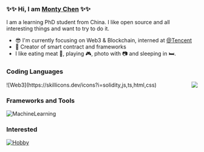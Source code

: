 ### ✨✨ Hi, I am [Monty Chen](https://umiotter.com) ✨✨

I am a learning PhD student from China. I like open source and all interesting things and want to try to do it.

- :sunglasses: I'm currently focusing on Web3 & Blockchain, interned at [@Tencent](https://github.com/Tencent/)
- :hammer: Creator of smart contract and frameworks
- I like eating meat 🍖, playing 🎮, photo with 📷 and sleeping in 🛏️.


### Coding Languages
<!-- github-stats:start -->
<!-- prettier-ignore-start -->
<!-- markdownlint-disable -->
<img align="right" src="https://github-readme-stats.vercel.app/api?username=umiotter&show_icons=true&icon_color=0078e7&title_color=0078e7&include_all_commits=true"/>
<!-- markdownlint-restore -->
<!-- prettier-ignore-end -->
<!-- github-stats:end -->
<!-- languages:start -->
<!-- prettier-ignore-start -->
<!-- markdownlint-disable -->
![Web3](https://skillicons.dev/icons?i=solidity,js,ts,html,css)
<!-- markdownlint-restore -->
<!-- prettier-ignore-end -->
<!-- languages:end -->


### Frameworks and Tools
<!-- tools:start -->
<!-- prettier-ignore-start -->
<!-- markdownlint-disable -->
![MachineLearning](https://skillicons.dev/icons?i=pytorch,tensorflow,matlab)
<!-- markdownlint-restore -->
<!-- prettier-ignore-end -->
<!-- tools:end -->

### Interested
<!-- interested:start -->
<!-- prettier-ignore-start -->
<!-- markdownlint-disable -->
[![Hobby](https://skillicons.dev/icons?i=ps,ae,pr,blender)](https://skillicons.dev)
<!-- markdownlint-restore -->
<!-- prettier-ignore-end -->
<!-- interested:end -->
